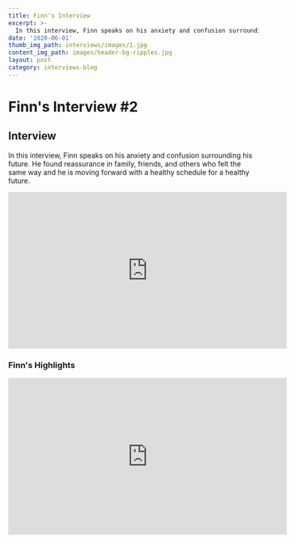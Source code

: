 ```yaml
---
title: Finn's Interview
excerpt: >-
  In this interview, Finn speaks on his anxiety and confusion surrounding his future.
date: '2020-06-01'
thumb_img_path: interviews/images/1.jpg
content_img_path: images/header-bg-ripples.jpg
layout: post
category: interviews-blog
---
```


# Finn's Interview \#2

## Interview
In this interview, Finn speaks on his anxiety and confusion surrounding his future. He found reassurance in family, friends, and others who felt the same way and he is moving forward with a healthy schedule for a healthy future.
<iframe width="560" height="315" src="https://www.youtube.com/embed/TQSvDMaiX1U" frameborder="0" allow="accelerometer; autoplay; encrypted-media; gyroscope; picture-in-picture" allowfullscreen></iframe>

### Finn's Highlights
<iframe width="560" height="315" src="https://www.youtube.com/embed/p3J3WEQXgS4" frameborder="0" allow="accelerometer; autoplay; encrypted-media; gyroscope; picture-in-picture" allowfullscreen></iframe>
